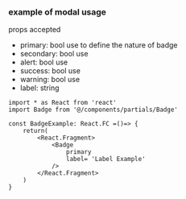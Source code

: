 ### example of modal usage

props accepted
* primary:  bool use to define the nature of badge
* secondary: bool use 
* alert: bool use 
* success: bool use 
* warning: bool use 
* label: string

```
import * as React from 'react'
import Badge from '@/components/partials/Badge'

const BadgeExample: React.FC =()=> {
    return(
        <React.Fragment>
            <Badge
                primary
                label= 'Label Example'
            />
        </React.Fragment>
    )
}
```